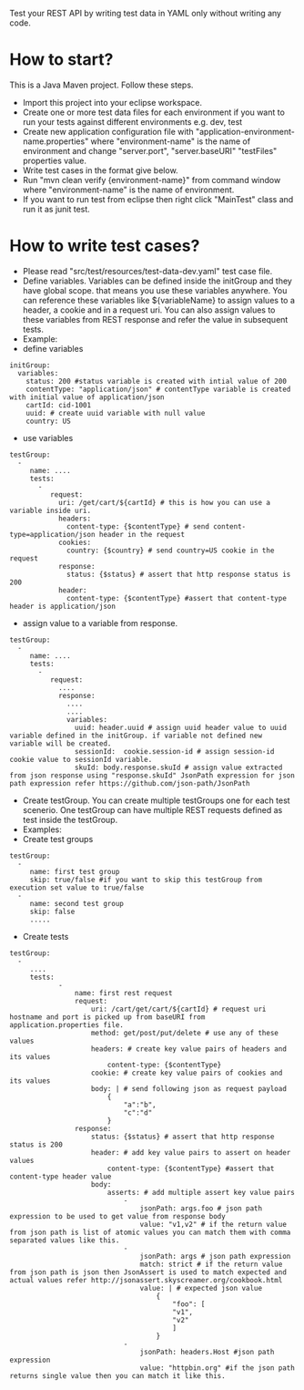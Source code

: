 Test your REST API by writing test data in YAML only without writing any code.

# How to start?
This is a Java Maven project. Follow these steps.
- Import this project into your eclipse workspace.
- Create one or more test data files for each environment if you want to run your tests against different environments e.g. dev, test
- Create new application configuration file with "application-environment-name.properties" where "environment-name" is the name of environment and change "server.port", "server.baseURI" "testFiles" properties value.
- Write test cases in the format give below.
- Run "mvn clean verify {environment-name}" from command window where "environment-name" is the name of environment.
- If you want to run test from eclipse then right click "MainTest" class and run it as junit test.

# How to write test cases?
- Please read "src/test/resources/test-data-dev.yaml" test case file.
- Define variables. Variables can be defined inside the initGroup and they have global scope. that means you use these variables anywhere. You can reference these variables like ${variableName} to assign values to a header, a cookie and in a request uri. You can also assign values to these variables from REST response and refer the value in subsequent tests.
- Example:
- define variables

```
initGroup:
  variables:
    status: 200 #status variable is created with intial value of 200 
    contentType: "application/json" # contentType variable is created with initial value of application/json
    cartId: cid-1001
    uuid: # create uuid variable with null value
    country: US
```

- use variables

```
testGroup:
  -
     name: ....
     tests:
       -
          request:
            uri: /get/cart/${cartId} # this is how you can use a variable inside uri.
            headers:
              content-type: {$contentType} # send content-type=application/json header in the request
            cookies:
              country: {$country} # send country=US cookie in the request
            response:
              status: {$status} # assert that http response status is 200
            header:
              content-type: {$contentType} #assert that content-type header is application/json
```

- assign value to a variable from response.
```
testGroup:
  -
     name: ....
     tests:
       -
          request:
            ....
            response:
              ....
              ....
              variables:
                uuid: header.uuid # assign uuid header value to uuid variable defined in the initGroup. if variable not defined new variable will be created.
                sessionId:  cookie.session-id # assign session-id cookie value to sessionId variable.
                skuId: body.response.skuId # assign value extracted from json response using "response.skuId" JsonPath expression for json path expression refer https://github.com/json-path/JsonPath
```

- Create testGroup. You can create multiple testGroups one for each test scenerio. One testGroup can have multiple REST requests defined as test inside the testGroup. 
- Examples:
- Create test groups

```
testGroup:
  -
     name: first test group
     skip: true/false #if you want to skip this testGroup from execution set value to true/false
  -
     name: second test group
     skip: false
     .....
```

- Create tests

```
testGroup:
  -
     ....
     tests:
            -
                name: first rest request
                request:
                    uri: /cart/get/cart/${cartId} # request uri hostname and port is picked up from baseURI from application.properties file.
                    method: get/post/put/delete # use any of these values
                    headers: # create key value pairs of headers and its values
                        content-type: {$contentType}
                    cookie: # create key value pairs of cookies and its values
                    body: | # send following json as request payload
                        {
                            "a":"b",
                            "c":"d"
                        }
                response:
                    status: {$status} # assert that http response status is 200
                    header: # add key value pairs to assert on header values
                        content-type: {$contentType} #assert that content-type header value
                    body:
                        asserts: # add multiple assert key value pairs
                            -
                                jsonPath: args.foo # json path expression to be used to get value from response body
                                value: "v1,v2" # if the return value from json path is list of atomic values you can match them with comma separated values like this.
                            -
                                jsonPath: args # json path expression
                                match: strict # if the return value from json path is json then JsonAssert is used to match expected and actual values refer http://jsonassert.skyscreamer.org/cookbook.html
                                value: | # expected json value
                                    {
                                        "foo": [
                                        "v1",
                                        "v2"
                                        ]
                                    }
                            -
                                jsonPath: headers.Host #json path expression
                                value: "httpbin.org" #if the json path returns single value then you can match it like this.
```
